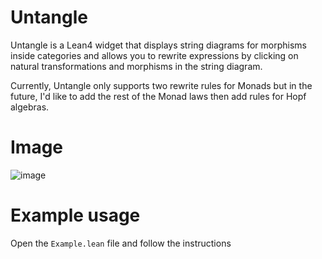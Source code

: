 # Untangle
Untangle is a Lean4 widget that displays string diagrams for morphisms inside categories and allows you to rewrite expressions by clicking on natural transformations and morphisms in the string diagram.

Currently, Untangle only supports two rewrite rules for Monads but in the future, I'd like to add the rest of the Monad laws then add rules for Hopf algebras.

# Image
![image](https://github.com/dignissimus/Untangle/assets/18627392/54a6d3e9-969f-4b65-9f08-426431d5b68d)

# Example usage
Open the `Example.lean` file and follow the instructions
